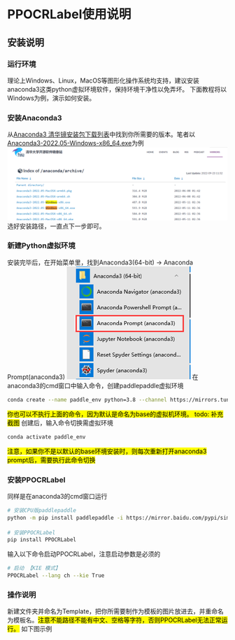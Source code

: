# PPOCRLabel使用说明
## 安装说明
### 运行环境
理论上Windows、Linux，MacOS等图形化操作系统均支持，建议安装anaconda3这类python虚拟环境软件，保持环境干净性以免弄坏。
下面教程将以Windows为例，演示如何安装。

### 安装Anaconda3
从[Anaconda3 清华镜安装包下载列表](https://mirrors.tuna.tsinghua.edu.cn/anaconda/archive/?C=M&O=D)中找到你所需要的版本。笔者以[Anaconda3-2022.05-Windows-x86_64.exe](https://mirrors.tuna.tsinghua.edu.cn/anaconda/archive/Anaconda3-2022.05-Windows-x86_64.exe)为例
![](vx_images/243360617247423.png)
选好安装路径，一直点下一步即可。

### 新建Python虚拟环境
安装完毕后，在开始菜单里，找到Anaconda3(64-bit) -> Anaconda Prompt(anaconda3)
![](vx_images/432111117240092.png)
在anaconda3的cmd窗口中输入命令，创建paddlepaddle虚拟环境
```bash
conda create --name paddle_env python=3.8 --channel https://mirrors.tuna.tsinghua.edu.cn/anaconda/pkgs/free/
```
<mark>你也可以不执行上面的命令，因为默认是命名为base的虚拟机环境。
todo: 补充截图</mark>
创建后，输入命令切换需虚拟环境
```bash
conda activate paddle_env
```
<mark>注意，如果你不是以默认的base环境安装时，则每次重新打开anaconda3 prompt后，需要执行此命令切换</mark>
### 安装PPOCRLabel
同样是在anaconda3的cmd窗口运行
```bash
# 安装CPU版paddlepaddle
python -m pip install paddlepaddle -i https://mirror.baidu.com/pypi/simple

# 安装PPOCRLabel
pip install PPOCRLabel
```

输入以下命令启动PPOCRLabel，注意启动参数是必须的
```bash
# 启动 【KIE 模式】
PPOCRLabel --lang ch --kie True  
```

### 操作说明
新建文件夹并命名为Template，把你所需要制作为模板的图片放进去，并重命名为模板名。<mark>注意不能路径不能有中文、空格等字符，否则PPOCRLabel无法正常运行。</mark>
如下图示例

